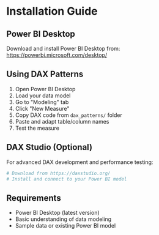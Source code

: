 # Installation Guide

## Power BI Desktop

Download and install Power BI Desktop from:
https://powerbi.microsoft.com/desktop/

## Using DAX Patterns

1. Open Power BI Desktop
2. Load your data model
3. Go to "Modeling" tab
4. Click "New Measure"
5. Copy DAX code from `dax_patterns/` folder
6. Paste and adapt table/column names
7. Test the measure

## DAX Studio (Optional)

For advanced DAX development and performance testing:

```bash
# Download from https://daxstudio.org/
# Install and connect to your Power BI model
```

## Requirements

- Power BI Desktop (latest version)
- Basic understanding of data modeling
- Sample data or existing Power BI model
